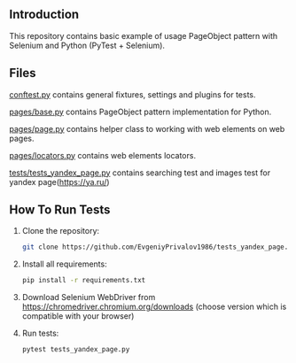 Introduction
------------

This repository contains basic example of usage PageObject
pattern with Selenium and Python (PyTest + Selenium).


Files
-----

[conftest.py](conftest.py) contains general fixtures, settings and plugins for tests.

[pages/base.py](pages/base.py) contains PageObject pattern implementation for Python.

[pages/page.py](pages/page.py) contains helper class to working with web elements on web pages.

[pages/locators.py](pages/locators.py) contains web elements locators.

[tests/tests_yandex_page.py](tests/tests_yandex_page.py) contains searching test and images test for yandex page(https://ya.ru/)


How To Run Tests
----------------

1) Clone the repository:

    ```bash
    git clone https://github.com/EvgeniyPrivalov1986/tests_yandex_page.git
    ```

2) Install all requirements:

    ```bash
    pip install -r requirements.txt
    ```

3) Download Selenium WebDriver from https://chromedriver.chromium.org/downloads (choose version which is compatible with your browser)

4) Run tests:

    ```bash
    pytest tests_yandex_page.py 
    ```